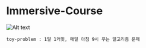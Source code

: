 # Immersive-Course


![Alt text](https://svcoding.com/images/header-svc-logo.jpg)

```
toy-problem : 1일 1커밋, 매일 아침 9시 푸는 알고리즘 문제

```
